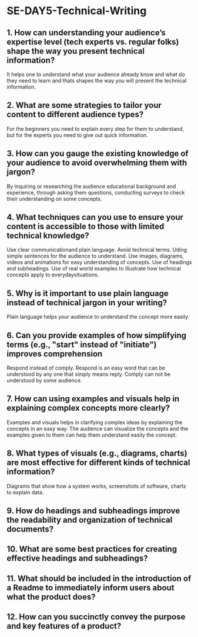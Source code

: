 
# SE-DAY5-Technical-Writing
## 1. How can understanding your audience’s expertise level (tech experts vs. regular folks) shape the way you present technical information?
It helps one to understand what your audience already know and what do they need to learn and thats shapes the way you will present the technical information.
## 2. What are some strategies to tailor your content to different audience types?
For the beginners you need to explain every step for them to understand, but for the experts you need to give out quick information.

## 3. How can you gauge the existing knowledge of your audience to avoid overwhelming them with jargon?
By inquiring or researching the audience educational background and experience, through asking them questions, conducting surveys to check their understanding on some concepts.
## 4. What techniques can you use to ensure your content is accessible to those with limited technical knowledge?
Use clear communicationand plain language.  Avoid technical terms.
Uding simple sentences for the audience to understand.
Use images, diagrams, videos and animations for easy understanding of concepts.
Use of headings and subheadings.
Use of real world examples to illustrate how technical concepts apply to everydaysituations.
## 5. Why is it important to use plain language instead of technical jargon in your writing?
Plain language helps your audience to understand the concept more easily.
## 6. Can you provide examples of how simplifying terms (e.g., "start" instead of "initiate") improves comprehension
Respond instead of comply.  Respond is an easy word that can be understood by any one that simply means reply.  Comply can not be understood by some audience.
## 7. How can using examples and visuals help in explaining complex concepts more clearly?
Examples and visuals helps in clarifying complex ideas by explaining the concepts in an easy way. The audience can visualize the concepts and the examples given to them can help them understand easily the concept.
## 8. What types of visuals (e.g., diagrams, charts) are most effective for different kinds of technical information?
Diagrams that show how a system works, screenshots of software, charts to explain data.
## 9. How do headings and subheadings improve the readability and organization of technical documents?
## 10. What are some best practices for creating effective headings and subheadings?
## 11. What should be included in the introduction of a Readme to immediately inform users about what the product does?
## 12. How can you succinctly convey the purpose and key features of a product?
